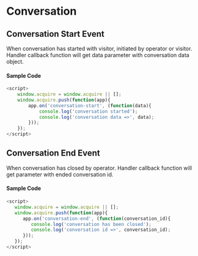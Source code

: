 # Conversation

## Conversation Start Event

When conversation has started with visitor, initiated by operator or visitor. Handler callback function will get data parameter with conversation data object.

#### Sample Code

```javascript
<script>
	window.acquire = window.acquire || [];
	window.acquire.push(function(app){
		app.on('conversation-start', (function(data){
			console.log('conversation started');
			console.log('conversation data =>', data);
		}));
	});
</script>
```



## Conversation End Event

When conversation has closed by operator. Handler callback function will get parameter with ended conversation id.

#### Sample Code

```javascript
<script>
   window.acquire = window.acquire || [];
   window.acquire.push(function(app){
      app.on('conversation-end', (function(conversation_id){
         console.log('conversation has been closed');
         console.log('conversation id =>', conversation_id);
      }));
   });
</script>
```



